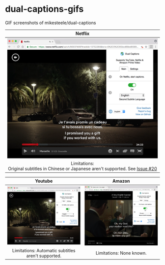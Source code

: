 # dual-captions-gifs
GIF screenshots of mikesteele/dual-captions 

| Netflix  |
|:--------:|
| <img src="https://raw.githubusercontent.com/mikesteele/dual-captions-gifs/master/netflix.png"> |
| Limitations:<br/>Original subtitles in Chinese or Japanese aren't supported. See <a href="https://github.com/mikesteele/dual-captions/issues/20">Issue #20</a> |

| Youtube      | Amazon        |
|:-------------:|:-------------:|
| <img src="https://raw.githubusercontent.com/mikesteele/dual-captions-gifs/master/netflix.png"> | <img src="https://raw.githubusercontent.com/mikesteele/dual-captions-gifs/master/amazon.png"> |
| Limitations: Automatic subtitles aren't supported. | Limitations: None known. |
